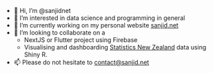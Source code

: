 - 👋 Hi, I’m @sanjidnet
- 👀 I’m interested in data science and programming in general
- 🌱 I’m currently working on my personal website [sanjid.net](https://sanjid.net)
- 💞️ I’m looking to collaborate on a 
  - NextJS or Flutter project using Firebase
  - Visualising and dashboarding [Statistics New Zealand](https://www.stats.govt.nz/) data using Shiny R.
- 📫 Please do not hesitate to contact@sanjid.net

<!---
sanjidnet/sanjidnet is a ✨ special ✨ repository because its `README.md` (this file) appears on your GitHub profile.
You can click the Preview link to take a look at your changes.
--->
